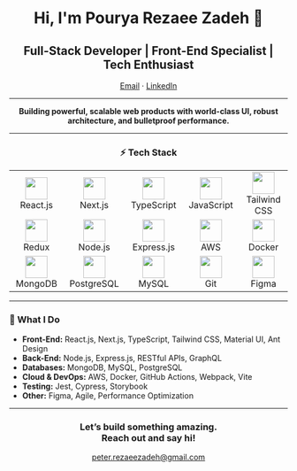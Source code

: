 <h1 align="center">Hi, I'm Pourya Rezaee Zadeh 👋</h1>
<h2 align="center">Full-Stack Developer | Front-End Specialist | Tech Enthusiast</h2>

<p align="center">
  <a href="mailto:peter.rezaeezadeh@gmail.com">Email</a> ·
  <a href="https://www.linkedin.com/in/pourya-rezaee-zadeh">LinkedIn</a>
<!--   <a href="https://github.com/peterrz">GitHub</a> -->
</p>

---

<p align="center">
  <b>Building powerful, scalable web products with world-class UI, robust architecture, and bulletproof performance.</b>
</p>

---

<div align="center">

  <h3>⚡ Tech Stack</h3>
  
  <table>
    <tr>
      <td align="center" width="120">
        <img src="https://cdn.jsdelivr.net/gh/devicons/devicon/icons/react/react-original.svg" width="40"/><br/>React.js
      </td>
      <td align="center" width="120">
        <img src="https://cdn.jsdelivr.net/gh/devicons/devicon/icons/nextjs/nextjs-original.svg" width="40"/><br/>Next.js
      </td>
      <td align="center" width="120">
        <img src="https://cdn.jsdelivr.net/gh/devicons/devicon/icons/typescript/typescript-original.svg" width="40"/><br/>TypeScript
      </td>
      <td align="center" width="120">
        <img src="https://cdn.jsdelivr.net/gh/devicons/devicon/icons/javascript/javascript-original.svg" width="40"/><br/>JavaScript
      </td>
      <td align="center" width="120">
        <img src="https://cdn.jsdelivr.net/gh/devicons/devicon/icons/tailwindcss/tailwindcss-original.svg" width="40"/><br/>Tailwind CSS
      </td>
    </tr>
    <tr>
      <td align="center" width="120">
        <img src="https://cdn.jsdelivr.net/gh/devicons/devicon/icons/redux/redux-original.svg" width="40"/><br/>Redux
      </td>
      <td align="center" width="120">
        <img src="https://cdn.jsdelivr.net/gh/devicons/devicon/icons/nodejs/nodejs-original.svg" width="40"/><br/>Node.js
      </td>
      <td align="center" width="120">
        <img src="https://cdn.jsdelivr.net/gh/devicons/devicon/icons/express/express-original.svg" width="40"/><br/>Express.js
      </td>
      <td align="center" width="120">
       <img src="https://avatars.githubusercontent.com/u/2232217?s=200&v=4" width="40"/><br/>AWS
       </td>
      <td align="center" width="120">
        <img src="https://cdn.jsdelivr.net/gh/devicons/devicon/icons/docker/docker-original.svg" width="40"/><br/>Docker
      </td>
    </tr>
    <tr>
      <td align="center" width="120">
        <img src="https://cdn.jsdelivr.net/gh/devicons/devicon/icons/mongodb/mongodb-original.svg" width="40"/><br/>MongoDB
      </td>
      <td align="center" width="120">
        <img src="https://cdn.jsdelivr.net/gh/devicons/devicon/icons/postgresql/postgresql-original.svg" width="40"/><br/>PostgreSQL
      </td>
      <td align="center" width="120">
        <img src="https://cdn.jsdelivr.net/gh/devicons/devicon/icons/mysql/mysql-original.svg" width="40"/><br/>MySQL
      </td>
      <td align="center" width="120">
        <img src="https://cdn.jsdelivr.net/gh/devicons/devicon/icons/git/git-original.svg" width="40"/><br/>Git
      </td>
      <td align="center" width="120">
        <img src="https://cdn.jsdelivr.net/gh/devicons/devicon/icons/figma/figma-original.svg" width="40"/><br/>Figma
      </td>
    </tr>
  </table>
</div>

---

### 🚀 What I Do

- **Front-End:** React.js, Next.js, TypeScript, Tailwind CSS, Material UI, Ant Design
- **Back-End:** Node.js, Express.js, RESTful APIs, GraphQL
- **Databases:** MongoDB, MySQL, PostgreSQL
- **Cloud & DevOps:** AWS, Docker, GitHub Actions, Webpack, Vite
- **Testing:** Jest, Cypress, Storybook
- **Other:** Figma, Agile, Performance Optimization

---

<div align="center">
  <h3>Let’s build something amazing.<br/>Reach out and say hi!</h3>
  <p>
    <a href="mailto:peter.rezaeezadeh@gmail.com">peter.rezaeezadeh@gmail.com</a>
  </p>
</div>
